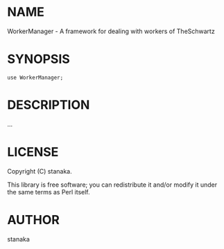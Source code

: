# NAME

WorkerManager - A framework for dealing with workers of TheSchwartz

# SYNOPSIS

    use WorkerManager;

# DESCRIPTION

...

# LICENSE

Copyright (C) stanaka.

This library is free software; you can redistribute it and/or modify
it under the same terms as Perl itself.

# AUTHOR

stanaka
